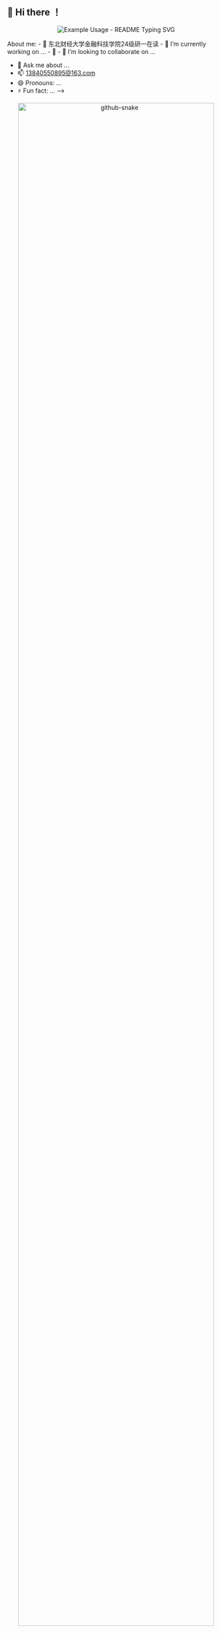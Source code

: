 ## 🙋 Hi there  ！
<p align="center">
  <img src="https://readme-typing-svg.demolab.com/?lines=欢迎来到小赵的小世界!;小赵祝你天天开心!;&font=Fira%20Code&center=true&width=380&height=50&duration=4000&pause=1000" alt="Example Usage - README Typing SVG">
</p>
About me:
- 🤔 东北财经大学金融科技学院24级研一在读
- 🔭 I’m currently working on ...
- 🌱
- 👯 I’m looking to collaborate on ...

- 💬 Ask me about ...
- 📫 13840550895@163.com
- 😄 Pronouns: ...
- ⚡ Fun fact: ...
-->
  
<!-- snake -->
<div align="center">
  <picture>
    <source media="(prefers-color-scheme: dark)" srcset="https://github.com/Mushi0/Mushi0/blob/output/github-snake-dark.svg" />
    <source media="(prefers-color-scheme: light)" srcset="https://github.com/Mushi0/Mushi0/blob/output/github-snake.svg" />
    <img alt="github-snake" src="github-snake.svg" width="95%" />
  </picture>
</div>

[![Ashutosh's github activity graph](https://github-readme-activity-graph.vercel.app/graph?username=Wasaikuitiantian)](https://github.com/wasaikuitiantian/github-readme-activity-graph)

